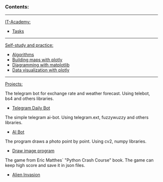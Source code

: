 ### Contents:

---

<a href="https://github.com/RandyR0zz/Python_course/tree/main/IT_Academy_Tasks">IT-Academy:</a>

<ul type="square">
  <li><a href="https://github.com/RandyR0zz/Python_course/tree/main/IT_Academy_Tasks">Tasks</a></li>
</ul>

---

<a href="https://github.com/RandyR0zz/Python_course/tree/main/Practice">Self-study and practice:</a>

<ul type="square">
  <li><a href="https://github.com/RandyR0zz/Python_course/tree/main/Practice/Algorithms">Algorithms</a></li>
  <li><a href="https://github.com/RandyR0zz/Python_course/tree/main/Practice/Earthquakes_Explore">Building maps with plotly</a></li>
  <li><a href="https://github.com/RandyR0zz/Python_course/tree/main/IT_Academy_Tasks">Diagramming with matplotlib</a></li>
  <li><a href="https://github.com/RandyR0zz/Python_course/tree/main/Practice/Visualization">Data visualization with plotly</a></li>
</ul>

---

<a href="https://github.com/RandyR0zz/Python_course/tree/main/Practice">Projects:</a>

The telegram bot for exchange rate and weather forecast. Using telebot, bs4 and others libraries.

<ul type="square">
  <li><a href="https://github.com/RandyR0zz/Python_course/tree/main/Projects/Telegram_Daily_Bot">Telegram Daily Bot</a></li>
</ul>

The simple telegram ai-bot. Using telegram.ext, fuzzywuzzy and others libraries.

<ul type="square">
  <li><a href="https://github.com/RandyR0zz/Python_course/tree/main/Projects/AI_Bot">AI Bot</a></li>
</ul>

The program draws a photo point by point. Using cv2, numpy libraries.

<ul type="square">
  <li><a href="https://github.com/RandyR0zz/Python_course/tree/main/Projects/Cartoon_Image">Draw image program</a></li>
</ul>

The game from Eric Matthes` "Python Crash Course" book. The game can keep high score and save it in json files.

<ul type="square">
  <li><a href="https://github.com/RandyR0zz/Python_course/tree/main/Projects/Alien_Invasion">Alien Invasion</a></li>
</ul>
